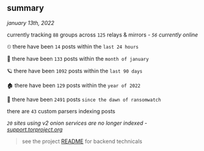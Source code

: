 
## summary
_january 13th, 2022_

currently tracking `88` groups across `125` relays & mirrors - _`56` currently online_

⏲ there have been `14` posts within the `last 24 hours`

🦈 there have been `133` posts within the `month of january`

🪐 there have been `1092` posts within the `last 90 days`

🏚 there have been `129` posts within the `year of 2022`

🦕 there have been `2491` posts `since the dawn of ransomwatch`

there are `43` custom parsers indexing posts

_`20` sites using v2 onion services are no longer indexed - [support.torproject.org](https://support.torproject.org/onionservices/v2-deprecation/)_

> see the project [README](https://github.com/thetanz/ransomwatch#ransomwatch--) for backend technicals
